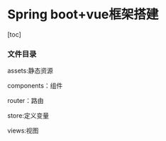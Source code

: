 # Spring boot+vue框架搭建

[toc]

### 文件目录

assets:静态资源

components：组件

router：路由

store:定义变量

views:视图



